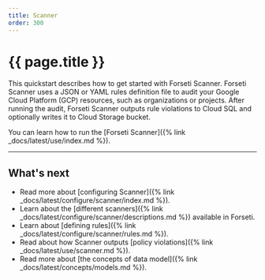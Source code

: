 ```yaml
---
title: Scanner
order: 300
---
```


# {{ page.title }}

This quickstart describes how to get started with Forseti Scanner. Forseti
Scanner uses a JSON or YAML rules definition file to audit your Google Cloud
Platform (GCP) resources, such as organizations or projects. After running the
audit, Forseti Scanner outputs rule violations to Cloud SQL and optionally
writes it to Cloud Storage bucket.

You can learn how to run the [Forseti Scanner]({% link _docs/latest/use/index.md %}).

---

## What's next

- Read more about [configuring Scanner]({% link _docs/latest/configure/scanner/index.md %}).
- Learn about the [different scanners]({% link _docs/latest/configure/scanner/descriptions.md %}) available in Forseti.
- Learn about [defining rules]({% link _docs/latest/configure/scanner/rules.md %}).
- Read about how Scanner outputs [policy violations]({% link _docs/latest/use/scanner.md %}).
- Read more about [the concepts of data model]({% link _docs/latest/concepts/models.md %}).
